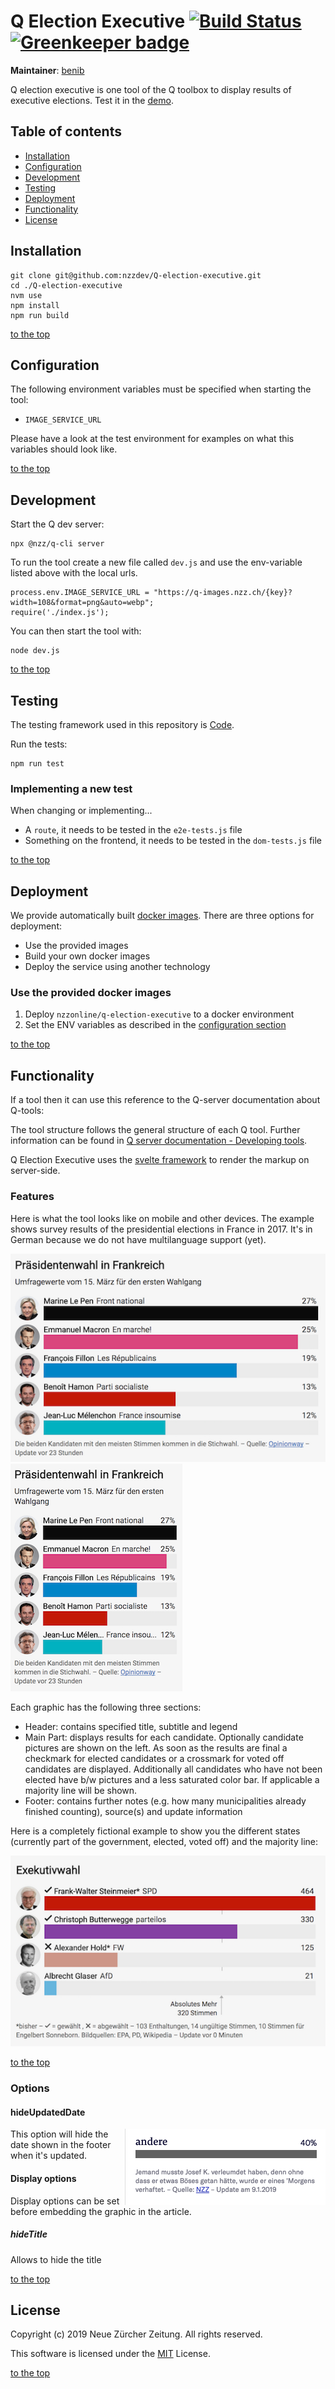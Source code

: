 # Q Election Executive [![Build Status](https://travis-ci.com/nzzdev/Q-election-executive.svg?branch=dev)](https://travis-ci.com/nzzdev/Q-election-executive) [![Greenkeeper badge](https://badges.greenkeeper.io/nzzdev/Q-election-executive.svg)](https://greenkeeper.io/)

**Maintainer**: [benib](https://github.com/benib)

Q election executive is one tool of the Q toolbox to display results of executive elections. Test it in the [demo](https://editor.q.tools/).

## Table of contents

- [Installation](#installation)
- [Configuration](#configuration)
- [Development](#development)
- [Testing](#testing)
- [Deployment](#deployment)
- [Functionality](#functionality)
- [License](#license)

## Installation

```
git clone git@github.com:nzzdev/Q-election-executive.git
cd ./Q-election-executive
nvm use
npm install
npm run build
```

[to the top](#table-of-contents)

## Configuration

The following environment variables must be specified when starting the tool:

- `IMAGE_SERVICE_URL`

Please have a look at the test environment for examples on what this variables should look like.

[to the top](#table-of-contents)

## Development

Start the Q dev server:

```
npx @nzz/q-cli server
```

To run the tool create a new file called `dev.js` and use the env-variable listed above with the local urls.

```
process.env.IMAGE_SERVICE_URL = "https://q-images.nzz.ch/{key}?width=108&format=png&auto=webp";
require('./index.js');
```

You can then start the tool with:

```
node dev.js
```

[to the top](#table-of-contents)

## Testing

The testing framework used in this repository is [Code](https://github.com/hapijs/code).

Run the tests:

```
npm run test
```

### Implementing a new test

When changing or implementing...

- A `route`, it needs to be tested in the `e2e-tests.js` file
- Something on the frontend, it needs to be tested in the `dom-tests.js` file

[to the top](#table-of-contents)

## Deployment

We provide automatically built [docker images](https://hub.docker.com/r/nzzonline/q-election-executive/).
There are three options for deployment:

- Use the provided images
- Build your own docker images
- Deploy the service using another technology

### Use the provided docker images

1. Deploy `nzzonline/q-election-executive` to a docker environment
2. Set the ENV variables as described in the [configuration section](#configuration)

[to the top](#table-of-contents)

## Functionality

If a tool then it can use this reference to the Q-server documentation about Q-tools:

The tool structure follows the general structure of each Q tool. Further information can be found in [Q server documentation - Developing tools](https://nzzdev.github.io/Q-server/developing-tools.html).

Q Election Executive uses the [svelte framework](https://svelte.technology/guide) to render the markup on server-side.

### Features

Here is what the tool looks like on mobile and other devices. The example shows survey results of the presidential elections in France in 2017. It's in German because we do not have multilanguage support (yet).

![Election results as shown on other devices](./doc/exec_desk.png)
![Election results as shown on mobile](./doc/exec_mob.png)

Each graphic has the following three sections:

- Header: contains specified title, subtitle and legend
- Main Part: displays results for each candidate. Optionally candidate pictures are shown on the left. As soon as the results are final a checkmark for elected candidates or a crossmark for voted off candidates are displayed. Additionally all candidates who have not been elected have b/w pictures and a less saturated color bar. If applicable a majority line will be shown.
- Footer: contains further notes (e.g. how many municipalities already finished counting), source(s) and update information

Here is a completely fictional example to show you the different states (currently part of the government, elected, voted off) and the majority line:

![Fictional election results showing all features](./doc/exec_features.png)

[to the top](#table-of-contents)

### Options

#### hideUpdatedDate

<img src="/doc/hideUpdatedDate.png" align="right" width=321 height=122>
This option will hide the date shown in the footer when it's updated.

#### Display options

Display options can be set before embedding the graphic in the article.

##### hideTitle

Allows to hide the title

[to the top](#table-of-contents)

## License

Copyright (c) 2019 Neue Zürcher Zeitung. All rights reserved.

This software is licensed under the [MIT](https://github.com/nzzdev/Q-election-executive/blob/feat-test-doc/LICENSE) License.

[to the top](#table-of-contents)
